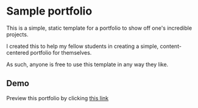 # Sample portfolio

This is a simple, static template for a portfolio to show off one's incredible projects.

I created this to help my fellow students in creating a simple, content-centered portfolio for themselves.

As such, anyone is free to use this template in any way they like.

## Demo

Preview this portfolio by clicking [this link](https://ajgeel.github.io/sample-portfolio/)
